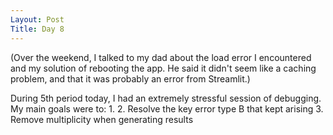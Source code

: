 ```yaml
---
Layout: Post
Title: Day 8
---
```


(Over the weekend, I talked to my dad about the load error I encountered and my solution of rebooting the app. He said it didn't seem like a caching problem, and that it was probably an error from Streamlit.)

During 5th period today, I had an extremely stressful session of debugging.
My main goals were to:
1. 
2. Resolve the key error type B that kept arising
3. Remove multiplicity when generating results
